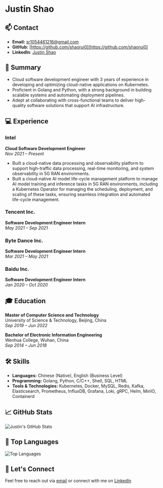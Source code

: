 # Justin Shao

## 📫 Contact

- **Email:** [sr1054461216@gmail.com](mailto:sr1054461216@gmail.com)
- **GitHub:** [https://github.com/shaorui0](https://github.com/shaorui0)
- **LinkedIn**: [Justin Shao](https://www.linkedin.com/in/justin-shao-a21a55194/)

## 💼 Summary

- Cloud software development engineer with 3 years of experience in developing and optimizing cloud-native applications on Kubernetes. 
- Proficient in Golang and Python, with a strong background in building scalable systems and automating deployment pipelines.
- Adept at collaborating with cross-functional teams to deliver high-quality software solutions that support AI infrastructure.

## 💻 Experience

### Intel
**Cloud Software Development Engineer**  
*Nov 2021 – Present*

- Built a cloud-native data processing and observability platform to support high-traffic data processing, real-time monitoring, and system observability in 5G RAN environments.
- Built a cloud-native AI model life-cycle management platform to manage AI model training and inference tasks in 5G RAN environments, including a Kubernetes Operator for managing the scheduling, deployment, and scaling of these tasks, ensuring seamless integration and automated life-cycle management.

### Tencent Inc.
**Software Development Engineer Intern**  
*May 2021 – Sep 2021*

### Byte Dance Inc.
**Software Development Engineer Intern**  
*Mar 2021 – May 2021*

### Baidu Inc.
**Software Development Engineer Intern**  
*Jan 2020 – Oct 2020*

## 🎓 Education

**Master of Computer Science and Technology**  
University of Science & Technology, Beijing, China  
*Sep 2019 – Jun 2022*

**Bachelor of Electronic Information Engineering**  
Wenhua College, Wuhan, China  
*Sep 2014 – Jun 2018*

## 🛠️ Skills

- **Languages:** Chinese (Native), English (Business Level)
- **Programming:** Golang, Python, C/C++, Shell, SQL, HTML
- **Tools & Technologies:** Kubernetes, Docker, MySQL, Redis, Kafka, Elasticsearch, Prometheus, InfluxDB, Grafana, Loki, gRPC, Helm, MinIO, Containerd

## 📈 GitHub Stats

![Justin's GitHub Stats](https://github-readme-stats.vercel.app/api?username=shaorui0&show_icons=true&theme=dracula)

## 🔧 Top Languages

![Top Languages](https://github-readme-stats.vercel.app/api/top-langs/?username=shaorui0&layout=compact&theme=dracula)

## 🤝 Let's Connect

Feel free to reach out via [email](mailto:sr1054461216@gmail.com) or connect with me on [LinkedIn](https://www.linkedin.com/in/justin-shao-a21a55194/)

